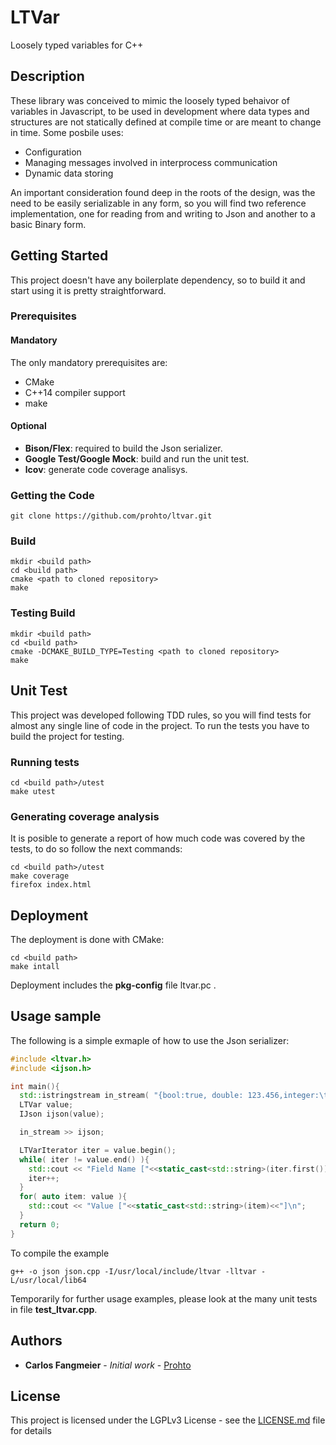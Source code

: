 # LTVar

Loosely typed variables for C++


## Description

These library was conceived to mimic the loosely typed behaivor of variables in Javascript, to be used in development where data types and structures are not statically defined at compile time or are meant to change in time.
Some posbile uses:

- Configuration
- Managing messages involved in interprocess communication
- Dynamic data storing

An important consideration found deep in the roots of the design, was the need to be easily serializable in any form, so you will find two reference implementation, one for reading from and writing to Json and another to a basic Binary form.


## Getting Started

This project doesn't have any boilerplate dependency, so to build it and start using it is pretty straightforward.

### Prerequisites

#### Mandatory
The only mandatory prerequisites are:
- CMake
- C++14 compiler support
- make

#### Optional
- **Bison/Flex**: required to build the Json serializer.
- **Google Test/Google Mock**: build and run the unit test.
- **lcov**: generate code coverage analisys.


### Getting the Code
```
git clone https://github.com/prohto/ltvar.git
```

### Build

```
mkdir <build path>
cd <build path>
cmake <path to cloned repository>
make
```

### Testing Build

```
mkdir <build path>
cd <build path>
cmake -DCMAKE_BUILD_TYPE=Testing <path to cloned repository>
make
```

## Unit Test
This project was developed following TDD rules, so you will find tests for almost any single line of code in the project. To run the tests you have to build the project for testing.

### Running tests
```
cd <build path>/utest
make utest
```

### Generating coverage analysis
It is posible to generate a report of how much code was covered by the tests, to do so follow the next commands:

```
cd <build path>/utest
make coverage
firefox index.html
```

## Deployment

The deployment is done with CMake:

```
cd <build path>
make intall
```

Deployment includes  the **pkg-config** file ltvar.pc .

## Usage sample
The following is a simple exmaple of how to use the Json serializer:

```c++
#include <ltvar.h>
#include <ijson.h>

int main(){
  std::istringstream in_stream( "{bool:true, double: 123.456,integer:\t123,\ntext:\"anything\",void:null,array:[]}");
  LTVar value;
  IJson ijson(value);

  in_stream >> ijson;

  LTVarIterator iter = value.begin();
  while( iter != value.end() ){
    std::cout << "Field Name ["<<static_cast<std::string>(iter.first())<<"] Value ["<<static_cast<std::string>(iter.second())<<"]\n";
    iter++;
  }
  for( auto item: value ){
    std::cout << "Value ["<<static_cast<std::string>(item)<<"]\n";
  }
  return 0;
}
```

To compile the example
```
g++ -o json json.cpp -I/usr/local/include/ltvar -lltvar -L/usr/local/lib64
```

Temporarily for further usage examples, please look at the many unit tests in file **test_ltvar.cpp**.


## Authors

* **Carlos Fangmeier** - *Initial work* - [Prohto](https://github.com/prohto)


## License

This project is licensed under the LGPLv3 License - see the [LICENSE.md](LICENSE.md) file for details

